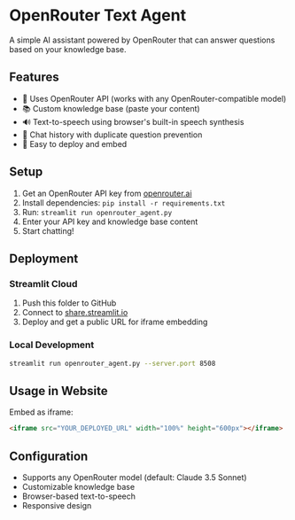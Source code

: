 # OpenRouter Text Agent

A simple AI assistant powered by OpenRouter that can answer questions based on your knowledge base.

## Features
- 🤖 Uses OpenRouter API (works with any OpenRouter-compatible model)
- 📚 Custom knowledge base (paste your content)
- 🔊 Text-to-speech using browser's built-in speech synthesis
- 💬 Chat history with duplicate question prevention
- 🚀 Easy to deploy and embed

## Setup

1. Get an OpenRouter API key from [openrouter.ai](https://openrouter.ai)
2. Install dependencies: `pip install -r requirements.txt`
3. Run: `streamlit run openrouter_agent.py`
4. Enter your API key and knowledge base content
5. Start chatting!

## Deployment

### Streamlit Cloud
1. Push this folder to GitHub
2. Connect to [share.streamlit.io](https://share.streamlit.io)
3. Deploy and get a public URL for iframe embedding

### Local Development
```bash
streamlit run openrouter_agent.py --server.port 8508
```

## Usage in Website
Embed as iframe:
```html
<iframe src="YOUR_DEPLOYED_URL" width="100%" height="600px"></iframe>
```

## Configuration
- Supports any OpenRouter model (default: Claude 3.5 Sonnet)
- Customizable knowledge base
- Browser-based text-to-speech
- Responsive design





